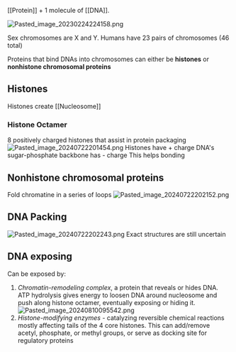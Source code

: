 [[Protein]] + 1 molecule of [[DNA]].

![Pasted_image_20230224224158.png](pasted_image_20230224224158.png)

Sex chromosomes are X and Y.
Humans have 23 pairs of chromosomes (46 total)

Proteins that bind DNAs into chromosomes can either be **histones** or **nonhistone chromosomal proteins**

## Histones

Histones create [[Nucleosome]]

### Histone Octamer

8 positively charged histones that assist in protein packaging
![Pasted_image_20240722201454.png](pasted_image_20240722201454.png)
Histones have + charge
DNA's sugar-phosphate backbone has - charge
This helps bonding

## Nonhistone chromosomal proteins

Fold chromatine in a series of loops
![Pasted_image_20240722202152.png](pasted_image_20240722202152.png)

## DNA Packing

![Pasted_image_20240722202243.png](pasted_image_20240722202243.png)
Exact structures are still uncertain

## DNA exposing

Can be exposed by:

1. *Chromatin-remodeling complex*, a protein that reveals or hides DNA. ATP hydrolysis gives energy to loosen DNA around nucleosome and push along histone octamer, eventually exposing or hiding it.
   ![Pasted_image_20240810095542.png](pasted_image_20240810095542.png)
2. *Histone-modifying enzymes* - catalyzing reversible chemical reactions mostly affecting tails of the 4 core histones. This can add/remove acetyl, phosphate, or methyl groups, or serve as docking site for regulatory proteins
